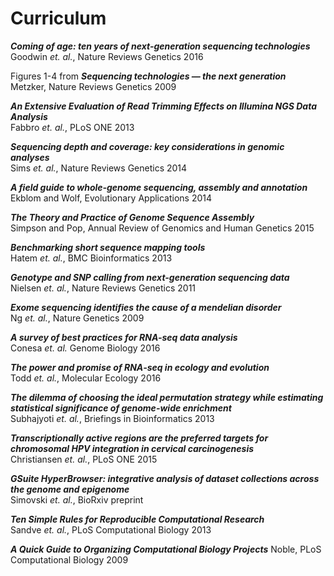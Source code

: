 Curriculum
============

**_Coming of age: ten years of next-generation sequencing technologies_**  
Goodwin _et. al._, Nature Reviews Genetics 2016

Figures 1-4 from
**_Sequencing technologies — the next generation_**  
Metzker, Nature Reviews Genetics 2009

**_An Extensive Evaluation of Read Trimming Effects on Illumina NGS Data Analysis_**  
Fabbro _et. al._, PLoS ONE 2013

**_Sequencing depth and coverage: key considerations in genomic analyses_**  
Sims _et. al._, Nature Reviews Genetics 2014

**_A field guide to whole‐genome sequencing, assembly and annotation_**  
Ekblom and Wolf, Evolutionary Applications 2014

**_The Theory and Practice of Genome Sequence Assembly_**  
Simpson and Pop, Annual Review of Genomics and Human Genetics 2015

**_Benchmarking short sequence mapping tools_**  
Hatem  _et. al._, BMC Bioinformatics 2013

**_Genotype and SNP calling from next-generation sequencing data_**  
Nielsen _et. al._, Nature Reviews Genetics 2011

**_Exome sequencing identifies the cause of a mendelian disorder_**  
Ng _et. al._, Nature Genetics 2009

**_A survey of best practices for RNA-seq data analysis_**  
Conesa _et. al._ Genome Biology 2016

**_The power and promise of RNA‐seq in ecology and evolution_**  
Todd _et. al._, Molecular Ecology 2016

**_The dilemma of choosing the ideal permutation strategy while estimating statistical significance of genome-wide enrichment_**  
Subhajyoti _et. al._, Briefings in Bioinformatics 2013

**_Transcriptionally active regions are the preferred targets for chromosomal HPV integration in cervical carcinogenesis_**  
Christiansen _et. al._, PLoS ONE 2015

**_GSuite HyperBrowser: integrative analysis of dataset collections across the genome and epigenome_**  
Simovski _et. al._, BioRxiv preprint

**_Ten Simple Rules for Reproducible Computational Research_**  
Sandve _et. al._, PLoS Computational Biology 2013

**_A Quick Guide to Organizing Computational Biology Projects_**
Noble, PLoS Computational Biology 2009


